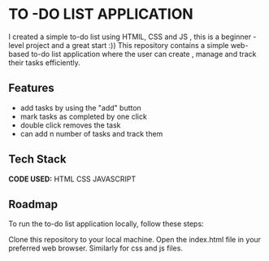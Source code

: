 # TO -DO LIST APPLICATION

I created a simple to-do list using HTMlL, CSS and JS , this is a beginner - level project and a great start :))
This repository contains a simple web-based to-do list application where the user can create , manage and track their tasks efficiently.


## Features

- add tasks by using the "add" button
- mark tasks as completed by one click
- double click removes the task
- can add n number of tasks and track them


## Tech Stack

**CODE USED:** HTML CSS JAVASCRIPT


## Roadmap

To run the to-do list application locally, follow these steps:

Clone this repository to your local machine.
Open the index.html file in your preferred web browser.
Similarly for css and js files.
